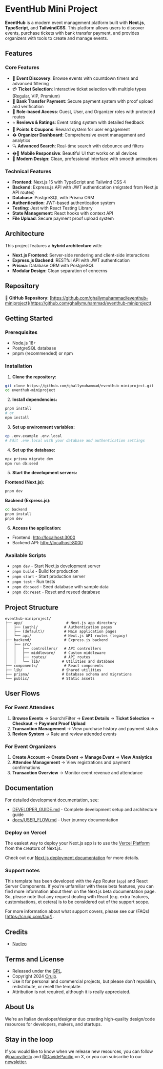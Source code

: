 # EventHub Mini Project

**EventHub** is a modern event management platform built with **Next.js**, **TypeScript**, and **TailwindCSS**. This platform allows users to discover events, purchase tickets with bank transfer payment, and provides organizers with tools to create and manage events.

## Features

### Core Features
- 🎫 **Event Discovery**: Browse events with countdown timers and advanced filtering
- 💳 **Ticket Selection**: Interactive ticket selection with multiple types (Regular, VIP, Premium)
- 🏦 **Bank Transfer Payment**: Secure payment system with proof upload and verification
- 👥 **Role-based Access**: Guest, User, and Organizer roles with protected routes
- ⭐ **Reviews & Ratings**: Event rating system with detailed feedback
- 🎯 **Points & Coupons**: Reward system for user engagement
- � **Organizer Dashboard**: Comprehensive event management and analytics
- 🔍 **Advanced Search**: Real-time search with debounce and filters
- �📱 **Mobile Responsive**: Beautiful UI that works on all devices
- 🎨 **Modern Design**: Clean, professional interface with smooth animations

### Technical Features
- **Frontend**: Next.js 15 with TypeScript and Tailwind CSS 4
- **Backend**: Express.js API with JWT authentication (migrated from Next.js API routes)
- **Database**: PostgreSQL with Prisma ORM
- **Authentication**: JWT-based authentication system
- **Testing**: Jest with React Testing Library
- **State Management**: React hooks with context API
- **File Upload**: Secure payment proof upload system

## Architecture

This project features a **hybrid architecture** with:
- **Next.js Frontend**: Server-side rendering and client-side interactions
- **Express.js Backend**: RESTful API with JWT authentication
- **Prisma**: Database ORM with PostgreSQL
- **Modular Design**: Clean separation of concerns

## Repository

🔗 **GitHub Repository**: [https://github.com/ghallymuhammad/eventhub-miniproject](https://github.com/ghallymuhammad/eventhub-miniproject)

## Getting Started

### Prerequisites
- Node.js 18+ 
- PostgreSQL database
- pnpm (recommended) or npm

### Installation

1. **Clone the repository:**
```bash
git clone https://github.com/ghallymuhammad/eventhub-miniproject.git
cd eventhub-miniproject
```

2. **Install dependencies:**
```bash
pnpm install
# or
npm install
```

3. **Set up environment variables:**
```bash
cp .env.example .env.local
# Edit .env.local with your database and authentication settings
```

4. **Set up the database:**
```bash
npx prisma migrate dev
npm run db:seed
```

5. **Start the development servers:**

**Frontend (Next.js):**
```bash
pnpm dev
```

**Backend (Express.js):**
```bash
cd backend
pnpm install
pnpm dev
```

6. **Access the application:**
- Frontend: [http://localhost:3000](http://localhost:3000)
- Backend API: [http://localhost:8000](http://localhost:8000)

### Available Scripts

- `pnpm dev` - Start Next.js development server
- `pnpm build` - Build for production
- `pnpm start` - Start production server
- `pnpm test` - Run tests
- `pnpm db:seed` - Seed database with sample data
- `pnpm db:reset` - Reset and reseed database

## Project Structure

```
eventhub-miniproject/
├── app/                    # Next.js app directory
│   ├── (auth)/            # Authentication pages
│   ├── (default)/         # Main application pages
│   └── api/               # Next.js API routes (legacy)
├── backend/               # Express.js backend
│   ├── src/
│   │   ├── controllers/   # API controllers
│   │   ├── middleware/    # Custom middleware
│   │   ├── routes/        # API routes
│   │   └── lib/          # Utilities and database
├── components/            # React components
├── lib/                  # Shared utilities
├── prisma/               # Database schema and migrations
└── public/               # Static assets
```

## User Flows

### For Event Attendees
1. **Browse Events** → Search/Filter → **Event Details** → **Ticket Selection** → **Checkout** → **Payment Proof Upload**
2. **Transaction Management** → View purchase history and payment status
3. **Review System** → Rate and review attended events

### For Event Organizers  
1. **Create Account** → **Create Event** → **Manage Event** → **View Analytics**
2. **Attendee Management** → View registrations and payment confirmations
3. **Transaction Overview** → Monitor event revenue and attendance

## Documentation

For detailed development documentation, see:
- [DEVELOPER_GUIDE.md](./DEVELOPER_GUIDE.md) - Complete development setup and architecture guide
- [docs/USER_FLOW.md](./docs/USER_FLOW.md) - User journey documentation

### Deploy on Vercel

The easiest way to deploy your Next.js app is to use the [Vercel Platform](https://vercel.com/new?utm_medium=default-template&filter=next.js&utm_source=create-next-app&utm_campaign=create-next-app-readme) from the creators of Next.js.

Check out our [Next.js deployment documentation](https://nextjs.org/docs/deployment) for more details.

### Support notes

This template has been developed with the App Router (`app`) and React Server Components. If you’re unfamiliar with these beta features, you can find more information about them on the Next.js beta documentation page. So, please note that any request dealing with React (e.g. extra features, customisations, et cetera) is to be considered out of the support scope.

For more information about what support covers, please see our (FAQs)[https://cruip.com/faq/].

## Credits

- [Nucleo](https://nucleoapp.com/)

## Terms and License

- Released under the [GPL](https://www.gnu.org/licenses/gpl-3.0.html).
- Copyright 2024 [Cruip](https://cruip.com/).
- Use it for personal and commercial projects, but please don’t republish, redistribute, or resell the template.
- Attribution is not required, although it is really appreciated.

## About Us

We're an Italian developer/designer duo creating high-quality design/code resources for developers, makers, and startups.

## Stay in the loop

If you would like to know when we release new resources, you can follow [@pacovitiello](https://x.com/pacovitiello) and [@DavidePacilio](https://x.com/DavidePacilio) on X, or you can subscribe to our [newsletter](https://cruip.com/newsletter/).

